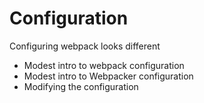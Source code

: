 # Configuration

Configuring webpack looks different

- Modest intro to webpack configuration
- Modest intro to Webpacker configuration
- Modifying the configuration
